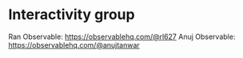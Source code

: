 # Interactivity group

Ran Observable: https://observablehq.com/@rl627
Anuj Observable: https://observablehq.com/@anujtanwar
